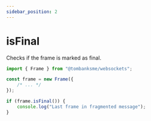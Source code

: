 ```yaml
---
sidebar_position: 2
---
```


# isFinal

Checks if the frame is marked as final.

```typescript
import { Frame } from "@tombanksme/websockets";

const frame = new Frame({
    /* ... */
});

if (frame.isFinal()) {
    console.log("Last frame in fragmented message");
}
```

